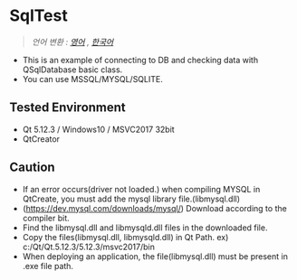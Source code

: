 # SqlTest
> *언어 변환 : [영어](README.en.md) , [한국어](README.md)*

- This is an example of connecting to DB and checking data with QSqlDatabase basic class.
- You can use MSSQL/MYSQL/SQLITE.

## Tested Environment
- Qt 5.12.3 / Windows10 / MSVC2017 32bit
- QtCreator

## Caution
- If an error occurs(driver not loaded.) when compiling MYSQL in QtCreate, you must add the mysql library file.(libmysql.dll)
- (https://dev.mysql.com/downloads/mysql/) Download according to the compiler bit.
- Find the libmysql.dll and libmysqld.dll files in the downloaded file.
- Copy the files(libmysql.dll, libmysqld.dll) in Qt Path. ex) c:/Qt/Qt.5.12.3/5.12.3/msvc2017/bin
- When deploying an application, the file(libmysql.dll) must be present in .exe file path.